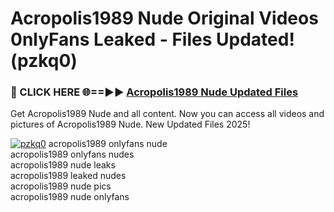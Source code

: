 # Acropolis1989 Nude Original Videos 0nlyFans Leaked - Files Updated! (pzkq0)

<h3>🔴 CLICK HERE 🌐==►► <a href="https://tinyurl.com/52m3yx9h" rel="nofollow">Acropolis1989 Nude Updated Files</a></h3>

Get Acropolis1989 Nude and all content. Now you can access all videos and pictures of Acropolis1989 Nude. New Updated Files 2025!

[![pzkq0](https://i.imgur.com/TnHtlc8.gif)](https://tinyurl.com/52m3yx9h)
acropolis1989 onlyfans nude<br>
acropolis1989 onlyfans nudes<br>
acropolis1989 nude leaks<br>
acropolis1989 leaked nudes<br>
acropolis1989 nude pics<br>
acropolis1989 nude onlyfans